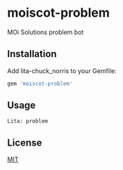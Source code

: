 # moiscot-problem

MOi Solutions problem bot

## Installation
Add lita-chuck_norris to your Gemfile:

``` ruby
gem 'moiscot-problem'
```

## Usage
    Lita: problem

## License
[MIT](http://opensource.org/licenses/MIT)
